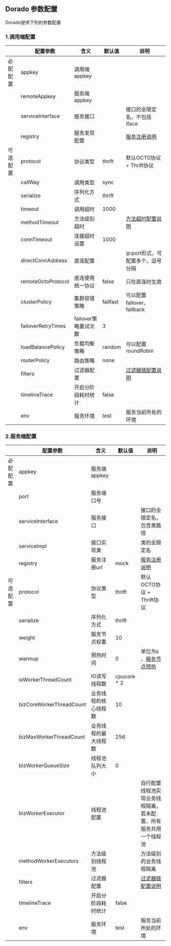 
## Dorado 参数配置

Dorado提供下列的参数配置

### 1.调用端配置

| | 配置参数 | 含义 | 默认值 | 说明 |
| --- | --- | --- | --- | --- |
| 必配配置 | appkey | 调用端appkey | | |                
|         | remoteAppkey | 服务端appkey | | |
|         | serviceInterface | 服务接口 | | 接口的全限定名，不包括iface | 
|         | registry | 服务发现配置 |  | [服务注册说明](Registry.md) |             
| 可选配置 | protocol | 协议类型 | thrift | 默认OCTO协议 + Thrift协议 |   
|         | callWay | 调用类型 | sync | |             
|         | serialize | 序列化方式 | thrift | |                
|         | timeout | 调用超时 | 1000 |  |                
|         | methodTimeout | 方法级别超时 | | [方法超时配置说明](MethodTimeout.md) |                
|         | connTimeout | 连接超时设置 | 1000 | |                
|         | directConnAddress | 直连配置 | | ip:port形式，可配置多个，逗号分隔 |
|         | remoteOctoProtocol| 直连使用统一协议 | false | 只在直连时生效 |               
|         | clusterPolicy | 集群容错策略 | failfast | 可以配置failover、failback | 
|         | failoverRetryTimes | failover策略重试次数 | 3 | |              
|         | loadBalancePolicy | 负载均衡策略 | random | 可以配置roundRobin |                
|         | routerPolicy | 路由策略 | none | | 
|         | filters | 过滤器配置 | | [过滤器链配置说明](Filter.md) |    
|         | timelineTrace | 开启分阶段耗时统计 | false | |
|         | env | 服务环境 | test | 服务当前所处的环境 |        
               

### 2.服务端配置

| | 配置参数 | 含义 | 默认值 | 说明 |
| --- | --- | --- | --- | --- |
| 必配配置 | appkey | 服务端appkey | | |                
|         | port | 服务端口号 | | |
|         | serviceInterface | 服务接口 | | 接口的全限定名，包含类路径 | 
|         | serviceImpl | 接口实现类 | | 类的全限定名 |
|         | registry | 服务注册url | mock | [服务注册说明](Registry.md) |                      
| 可选配置 | protocol | 协议类型 | thrift | 默认OCTO协议 + Thrift协议 |                
|         | serialize | 序列化方式 | thrift | |                
|         | weight | 服务节点权重 | 10 |  |   
|         | warmup | 预热时间 | 0 | 单位为s ，[服务节点预热](WeightWarmUp.md) |                
|         | ioWorkerThreadCount | IO读写线程数 | cpucore * 2 |  |                
|         | bizCoreWorkerThreadCount | 业务线程的核心线程数 | 10 |  |
|         | bizMaxWorkerThreadCount |  业务线程的最大线程数 | 256 | |              
|         | bizWorkerQueueSize | 线程池队列大小 | 0 |  |
|         | bizWorkerExecutor | 线程池配置 | | 自行配置线程池实现业务线程隔离，若未配置，所有服务共用一个线程池 |
|         | methodWorkerExecutors | 方法级别线程池 | | 方法级别的业务线程隔离 |                              
|         | filters | 过滤器配置 | | [过滤器链配置说明](Filter.md) |                
|         | timelineTrace | 开启分阶段耗时统计 | false | |
|         | env | 服务环境 | test | 服务当前所处的环境 |
